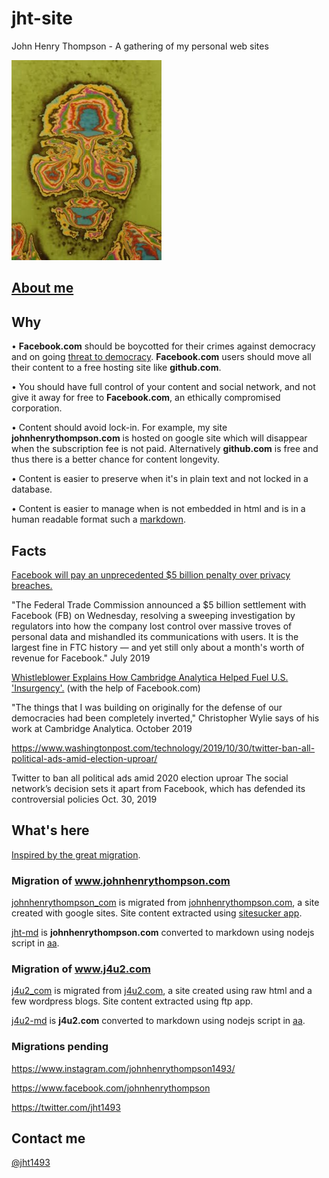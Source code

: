 # jht-site

John Henry Thompson - A gathering of my personal web sites

[![](jht-md/_/rsrc/1295207567308/the-art-of-learning/reflections/colorized-jht-height=320&width=240.jpg)](http://www.johnhenrythompson.com/the-art-of-learning/reflections/colorized-jht.jpg?attredirects=0)

## [About me](jht-md/README.md)

## Why

• **Facebook.com** should be boycotted for their crimes against democracy and on going [threat to democracy](https://www.npr.org/2019/10/23/772075523/mark-zuckerberg-offers-a-choice-the-facebook-way-or-the-china-way). **Facebook.com** users should move all their content to a free hosting site like **github.com**.

• You should have full control of your content and social network, and not give it away for free to **Facebook.com**, an ethically compromised corporation.

• Content should avoid lock-in. For example, my site **johnhenrythompson.com** is hosted on google site which will disappear when the subscription fee is not paid. Alternatively **github.com** is free and thus there is a better chance for content longevity.

• Content is easier to preserve when it's in plain text and not locked in a database.

• Content is easier to manage when is not embedded in html and is in a human readable format such a [markdown](https://daringfireball.net/projects/markdown/).

## Facts

[Facebook will pay an unprecedented \$5 billion penalty over privacy breaches.](https://www.cnn.com/2019/07/24/tech/facebook-ftc-settlement/index.html)

"The Federal Trade Commission announced a \$5 billion settlement with Facebook (FB) on Wednesday, resolving a sweeping investigation by regulators into how the company lost control over massive troves of personal data and mishandled its communications with users. It is the largest fine in FTC history — and yet still only about a month's worth of revenue for Facebook."
July 2019

[Whistleblower Explains How Cambridge Analytica Helped Fuel U.S. 'Insurgency'.](https://www.npr.org/2019/10/08/768216311/whistleblower-explains-how-cambridge-analytica-helped-fuel-u-s-insurgency) (with the help of Facebook.com)

"The things that I was building on originally for the defense of our democracies had been completely inverted," Christopher Wylie says of his work at Cambridge Analytica.
October 2019

https://www.washingtonpost.com/technology/2019/10/30/twitter-ban-all-political-ads-amid-election-uproar/

Twitter to ban all political ads amid 2020 election uproar
The social network’s decision sets it apart from Facebook, which has defended its controversial policies
Oct. 30, 2019

## What's here

[Inspired by the great migration](<https://en.wikipedia.org/wiki/Great_Migration_(African_American)>).

### Migration of www.johnhenrythompson.com

[johnhenrythompson_com](johnhenrythompson_com) is migrated from [johnhenrythompson.com](http://www.johnhenrythompson.com), a site created with google sites. Site content extracted using [sitesucker app](https://ricks-apps.com/osx/sitesucker/).

[jht-md](jht-md/README.md) is **johnhenrythompson.com** converted to markdown using nodejs script in [aa](aa).

### Migration of www.j4u2.com

[j4u2_com](j4u2_com) is migrated from [j4u2.com](http://j4u2.com), a site created using raw html and a few wordpress blogs. Site content extracted using ftp app.

[j4u2-md](j4u2-md) is **j4u2.com** converted to markdown using nodejs script in [aa](aa).

### Migrations pending

https://www.instagram.com/johnhenrythompson1493/

https://www.facebook.com/johnhenrythompson

https://twitter.com/jht1493

## Contact me

[@jht1493](https://twitter.com/jht1493)
